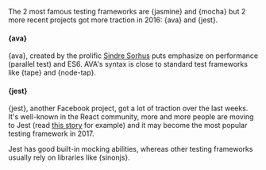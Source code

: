 The 2 most famous testing frameworks are {jasmine} and {mocha} but 2 more recent projects got more traction in 2016: {ava} and {jest}.

#### {ava}

{ava}, created by the prolific [Sindre Sorhus](https://github.com/sindresorhus) puts emphasize on performance (parallel test) and ES6. AVA's syntax is close to standard test frameworks like {tape} and {node-tap}.

#### {jest}

{jest}, another Facebook project, got a lot of traction over the last weeks. It's well-known in the React community, more and more people are moving to Jest (read [this story](https://medium.com/@kentcdodds/migrating-to-jest-881f75366e7e#.z9x53j1ea) for example) and it may become the most popular testing framework in 2017.

Jest has good built-in mocking abilities, whereas other testing frameworks usually rely on libraries like {sinonjs}.
